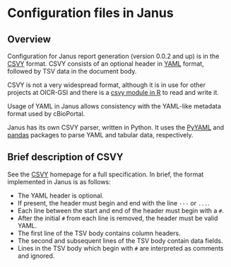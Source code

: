 # Configuration files in Janus

## Overview

Configuration for Janus report generation (version 0.0.2 and up) is in the [CSVY](http://csvy.org) format. CSVY consists of an optional header in [YAML](https://yaml.org/) format, followed by TSV data in the document body.

CSVY is not a very widespread format, although it is in use for other projects at OICR-GSI and there is a [csvy module in R](https://cran.r-project.org/web/packages/csvy/index.html) to read and write it.

Usage of YAML in Janus allows consistency with the YAML-like metadata format used by cBioPortal.

Janus has its own CSVY parser, written in Python. It uses the [PyYAML](https://pypi.org/project/PyYAML/) and [pandas](https://pandas.pydata.org/) packages to parse YAML and tabular data, respectively.

## Brief description of CSVY

See the [CSVY](http://csvy.org) homepage for a full specification. In brief, the format implemented in Janus is as follows:

- The YAML header is optional.
- If present, the header must begin and end with the line `---` or `...`.
- Each line between the start and end of the header must begin with a `#`.
- After the initial `#` from each line is removed, the header must be valid YAML.
- The first line of the TSV body contains column headers.
- The second and subsequent lines of the TSV body contain data fields.
- Lines in the TSV body which begin with `#` are interpreted as comments and ignored.
